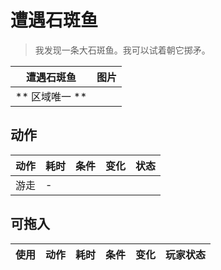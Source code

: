 # 遭遇石斑鱼  
> 我发现一条大石斑鱼。我可以试着朝它掷矛。  
  
  遭遇石斑鱼  |   图片   
 ----  |  ----:   
 ** 区域唯一 **  |  ![]()   
  
## 动作  
动作  |  耗时  |  条件  |  变化  |  状态  
----  |  ----  |  ----  |  ----  |  ----  
游走<br>  |  -  |    |    |    
## 可拖入  
使用  |  动作  |  耗时  |  条件  |  变化  |  玩家状态  
----  |  ----  |  ----  |  ----  |  ----  |  ----  
